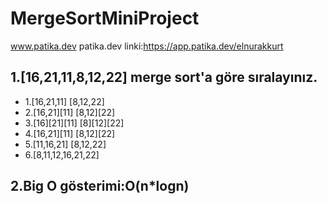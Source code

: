 # MergeSortMiniProject
www.patika.dev patika.dev linki:https://app.patika.dev/elnurakkurt
## 1.[16,21,11,8,12,22]  merge sort'a göre sıralayınız.
- 1.[16,21,11]    [8,12,22]
- 2.[16,21][11]   [8,12][22]
- 3.[16][21][11]  [8][12][22]
- 4.[16,21][11]   [8,12][22]
- 5.[11,16,21]     [8,12,22]
- 6.[8,11,12,16,21,22]
## 2.Big O gösterimi:O(n*logn)
